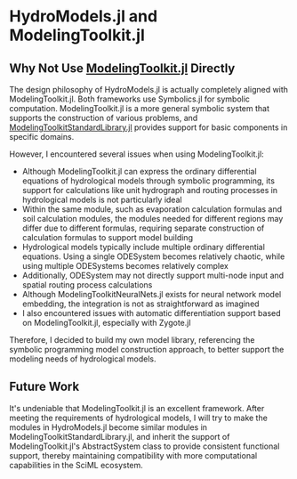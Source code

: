 # HydroModels.jl and ModelingToolkit.jl

## Why Not Use [ModelingToolkit.jl](https://github.com/SciML/ModelingToolkit.jl) Directly

The design philosophy of HydroModels.jl is actually completely aligned with ModelingToolkit.jl. Both frameworks use Symbolics.jl for symbolic computation. ModelingToolkit.jl is a more general symbolic system that supports the construction of various problems, and [ModelingToolkitStandardLibrary.jl](https://github.com/SciML/ModelingToolkitStandardLibrary.jl) provides support for basic components in specific domains.

However, I encountered several issues when using ModelingToolkit.jl:

- Although ModelingToolkit.jl can express the ordinary differential equations of hydrological models through symbolic programming, its support for calculations like unit hydrograph and routing processes in hydrological models is not particularly ideal
- Within the same module, such as evaporation calculation formulas and soil calculation modules, the modules needed for different regions may differ due to different formulas, requiring separate construction of calculation formulas to support model building
- Hydrological models typically include multiple ordinary differential equations. Using a single ODESystem becomes relatively chaotic, while using multiple ODESystems becomes relatively complex
- Additionally, ODESystem may not directly support multi-node input and spatial routing process calculations
- Although ModelingToolkitNeuralNets.jl exists for neural network model embedding, the integration is not as straightforward as imagined
- I also encountered issues with automatic differentiation support based on ModelingToolkit.jl, especially with Zygote.jl

Therefore, I decided to build my own model library, referencing the symbolic programming model construction approach, to better support the modeling needs of hydrological models.

## Future Work

It's undeniable that ModelingToolkit.jl is an excellent framework. After meeting the requirements of hydrological models, I will try to make the modules in HydroModels.jl become similar modules in ModelingToolkitStandardLibrary.jl, and inherit the support of ModelingToolkit.jl's AbstractSystem class to provide consistent functional support, thereby maintaining compatibility with more computational capabilities in the SciML ecosystem.
